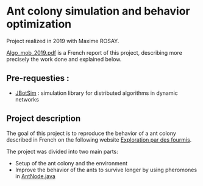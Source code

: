 # Ant colony simulation and behavior optimization
Project realized in 2019 with Maxime ROSAY.

[Algo_mob_2019.pdf](Algo_mob_2019.pdf) is a French report of this project, describing more precisely the work done and explained below.

## Pre-requesties :
- [JBotSim](https://jbotsim.io/) : simulation library for distributed algorithms in dynamic networks

## Project description
The goal of this project is to reproduce the behavior of a ant colony described in French on the following website [Exploration par des fourmis](https://www.labri.fr/perso/acasteig/teaching/algomob/practice/?p=ants-fr).

The project was divided into two main parts:
- Setup of the ant colony and the environment
- Improve the behavior of the ants to survive longer by using pheromones in [AntNode.java](jbotsim-ants-ennonce/src/main/java/ants/actors/AntNode.java)
